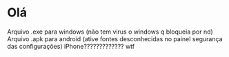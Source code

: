 # Olá

Arquivo .exe para windows (não tem virus o windows q bloqueia por nd)
Arquivo .apk para android (ative fontes desconhecidas no painel segurança das configurações)
iPhone????????????? wtf
